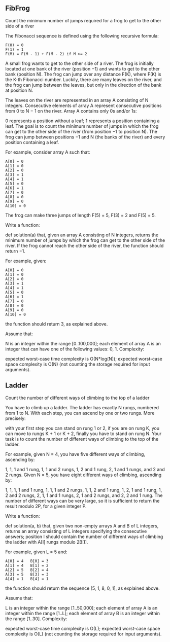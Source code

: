 ## FibFrog
Count the minimum number of jumps required for a frog to get to the other side of a river

The Fibonacci sequence is defined using the following recursive formula:

    F(0) = 0
    F(1) = 1
    F(M) = F(M - 1) + F(M - 2) if M >= 2
A small frog wants to get to the other side of a river. The frog is initially located at one bank of the river (position −1) and wants to get to the other bank (position N). The frog can jump over any distance F(K), where F(K) is the K-th Fibonacci number. Luckily, there are many leaves on the river, and the frog can jump between the leaves, but only in the direction of the bank at position N.

The leaves on the river are represented in an array A consisting of N integers. Consecutive elements of array A represent consecutive positions from 0 to N − 1 on the river. Array A contains only 0s and/or 1s:

0 represents a position without a leaf;
1 represents a position containing a leaf.
The goal is to count the minimum number of jumps in which the frog can get to the other side of the river (from position −1 to position N). The frog can jump between positions −1 and N (the banks of the river) and every position containing a leaf.

For example, consider array A such that:

    A[0] = 0
    A[1] = 0
    A[2] = 0
    A[3] = 1
    A[4] = 1
    A[5] = 0
    A[6] = 1
    A[7] = 0
    A[8] = 0
    A[9] = 0
    A[10] = 0
The frog can make three jumps of length F(5) = 5, F(3) = 2 and F(5) = 5.

Write a function:

def solution(a)
that, given an array A consisting of N integers, returns the minimum number of jumps by which the frog can get to the other side of the river. If the frog cannot reach the other side of the river, the function should return −1.

For example, given:

    A[0] = 0
    A[1] = 0
    A[2] = 0
    A[3] = 1
    A[4] = 1
    A[5] = 0
    A[6] = 1
    A[7] = 0
    A[8] = 0
    A[9] = 0
    A[10] = 0
the function should return 3, as explained above.

Assume that:

N is an integer within the range [0..100,000];
each element of array A is an integer that can have one of the following values: 0, 1.
Complexity:

expected worst-case time complexity is O(N*log(N));
expected worst-case space complexity is O(N) (not counting the storage required for input arguments).

## Ladder
Count the number of different ways of climbing to the top of a ladder

You have to climb up a ladder. The ladder has exactly N rungs, numbered from 1 to N. With each step, you can ascend by one or two rungs. More precisely:

with your first step you can stand on rung 1 or 2,
if you are on rung K, you can move to rungs K + 1 or K + 2,
finally you have to stand on rung N.
Your task is to count the number of different ways of climbing to the top of the ladder.

For example, given N = 4, you have five different ways of climbing, ascending by:

1, 1, 1 and 1 rung,
1, 1 and 2 rungs,
1, 2 and 1 rung,
2, 1 and 1 rungs, and
2 and 2 rungs.
Given N = 5, you have eight different ways of climbing, ascending by:

1, 1, 1, 1 and 1 rung,
1, 1, 1 and 2 rungs,
1, 1, 2 and 1 rung,
1, 2, 1 and 1 rung,
1, 2 and 2 rungs,
2, 1, 1 and 1 rungs,
2, 1 and 2 rungs, and
2, 2 and 1 rung.
The number of different ways can be very large, so it is sufficient to return the result modulo 2P, for a given integer P.

Write a function:

def solution(a, b)
that, given two non-empty arrays A and B of L integers, returns an array consisting of L integers specifying the consecutive answers; position I should contain the number of different ways of climbing the ladder with A[I] rungs modulo 2B[I].

For example, given L = 5 and:

    A[0] = 4   B[0] = 3
    A[1] = 4   B[1] = 2
    A[2] = 5   B[2] = 4
    A[3] = 5   B[3] = 3
    A[4] = 1   B[4] = 1
the function should return the sequence [5, 1, 8, 0, 1], as explained above.

Assume that:

L is an integer within the range [1..50,000];
each element of array A is an integer within the range [1..L];
each element of array B is an integer within the range [1..30].
Complexity:

expected worst-case time complexity is O(L);
expected worst-case space complexity is O(L) (not counting the storage required for input arguments).

